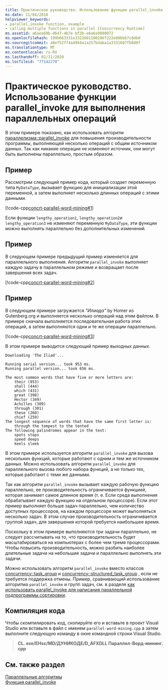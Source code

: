 ```yaml
---
title: Практическое руководство. Использование функции parallel_invoke для выполнения параллельных операций
ms.date: 11/04/2016
helpviewer_keywords:
- parallel_invoke function, example
- calling multiple functions in parallel [Concurrency Runtime]
ms.assetid: a6aea69b-d647-4b7e-bf3b-e6a6a9880072
ms.openlocfilehash: 199b663331e3322601100206f222e80bbb7c8db0
ms.sourcegitcommit: a8ef52ff4a4944a1a257bdaba1a3331607fb8d0f
ms.translationtype: MT
ms.contentlocale: ru-RU
ms.lasthandoff: 02/11/2020
ms.locfileid: "77142270"
---
```

# <a name="how-to-use-parallel_invoke-to-execute-parallel-operations"></a>Практическое руководство. Использование функции parallel_invoke для выполнения параллельных операций

В этом примере показано, как использовать алгоритм [параллелизма::parallel_invoke](reference/concurrency-namespace-functions.md#parallel_invoke) для повышения производительности программы, выполняющей несколько операций с общим источником данных. Так как никакие операции не изменяют источник, они могут быть выполнены параллельно, простым образом.

## <a name="example"></a>Пример

Рассмотрим следующий пример кода, который создает переменную типа `MyDataType`, вызывает функцию для инициализации этой переменной, а затем выполняет несколько длинных операций с этими данными.

[!code-cpp[concrt-parallel-word-mining#1](../../parallel/concrt/codesnippet/cpp/how-to-use-parallel-invoke-to-execute-parallel-operations_1.cpp)]

Если функции `lengthy_operation1`, `lengthy_operation2`и `lengthy_operation3` не изменяют переменную `MyDataType`, эти функции можно выполнять параллельно без дополнительных изменений.

## <a name="example"></a>Пример

В следующем примере предыдущий пример изменяется для параллельного выполнения. Алгоритм `parallel_invoke` выполняет каждую задачу в параллельном режиме и возвращает после завершения всех задач.

[!code-cpp[concrt-parallel-word-mining#2](../../parallel/concrt/codesnippet/cpp/how-to-use-parallel-invoke-to-execute-parallel-operations_2.cpp)]

## <a name="example"></a>Пример

В следующем примере загружается *"Илиада"* by Homer из Gutenberg.org и выполняется несколько операций над этим файлом. В примере сначала выполняется последовательная работа этих операций, а затем выполняются одни и те же операции параллельно.

[!code-cpp[concrt-parallel-word-mining#3](../../parallel/concrt/codesnippet/cpp/how-to-use-parallel-invoke-to-execute-parallel-operations_3.cpp)]

В этом примере выводится следующий пример выходных данных.

```Output
Downloading 'The Iliad'...

Running serial version... took 953 ms.
Running parallel version... took 656 ms.

The most common words that have five or more letters are:
    their (953)
    shall (444)
    which (431)
    great (398)
    Hector (349)
    Achilles (309)
    through (301)
    these (268)
    chief (259)
The longest sequence of words that have the same first letter is:
    through the tempest to the tented
The following palindromes appear in the text:
    spots stops
    speed deeps
    keels sleek
```

В этом примере используется алгоритм `parallel_invoke` для вызова нескольких функций, которые работают с одним и тем же источником данных. Можно использовать алгоритм `parallel_invoke` для параллельного вызова любого набора функций, а не только тех, которые работают с теми же данными.

Так как алгоритм `parallel_invoke` вызывает каждую рабочую функцию параллельно, ее производительность ограничивается функцией, которая занимает самое длинное время (т. е. Если среда выполнения обрабатывает каждую функцию на отдельном процессоре). Если этот пример выполняет больше задач параллельно, чем количество доступных процессоров, на каждом процессоре может выполняться несколько задач. В этом случае производительность ограничивается группой задач, для завершения которой требуется наибольшее время.

Поскольку в этом примере выполняются три задачи параллельно, не следует рассчитывать на то, что производительность будет масштабироваться на компьютерах с более чем тремя процессорами. Чтобы повысить производительность, можно разбить наиболее длительные задачи на небольшие задачи и параллельно выполнять эти задачи.

Можно использовать алгоритм `parallel_invoke` вместо классов [concurrency::task_group](reference/task-group-class.md) и [concurrency::structured_task_group](../../parallel/concrt/reference/structured-task-group-class.md) , если не требуется поддержка отмены. Пример, сравнивающий использование алгоритма `parallel_invoke` и групп задач, см. в разделе [как использовать parallel_invoke для написания параллельной подпрограммы сортировки](../../parallel/concrt/how-to-use-parallel-invoke-to-write-a-parallel-sort-routine.md).

## <a name="compiling-the-code"></a>Компиляция кода

Чтобы скомпилировать код, скопируйте его и вставьте в проект Visual Studio или вставьте в файл с именем `parallel-word-mining.cpp` а затем выполните следующую команду в окне командной строки Visual Studio.

> **CL. exe/EHsc/MD/ДУНИКОДЕ/D_AFXDLL Параллел-Ворд-мининг. cpp**

## <a name="see-also"></a>См. также раздел

[Параллельные алгоритмы](../../parallel/concrt/parallel-algorithms.md)<br/>
[Функция parallel_invoke](reference/concurrency-namespace-functions.md#parallel_invoke)
